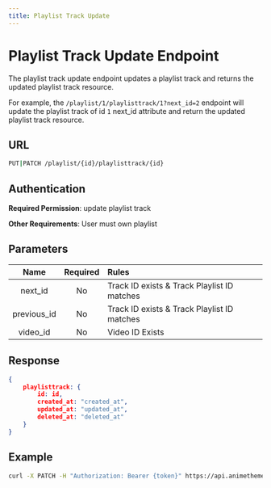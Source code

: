 ```yaml
---
title: Playlist Track Update
---
```


# Playlist Track Update Endpoint

The playlist track update endpoint updates a playlist track and returns the updated playlist track resource.

For example, the `/playlist/1/playlisttrack/1?next_id=2` endpoint will update the playlist track of id `1` next_id attribute and return the updated playlist track resource.

## URL

```sh
PUT|PATCH /playlist/{id}/playlisttrack/{id}
```

## Authentication

**Required Permission**: update playlist track

**Other Requirements**: User must own playlist

## Parameters

| Name        | Required | Rules                                       |
| :---------: | :------: | :------------------------------------------ |
| next_id     | No       | Track ID exists & Track Playlist ID matches |
| previous_id | No       | Track ID exists & Track Playlist ID matches |
| video_id    | No       | Video ID Exists                             |

## Response

```json
{
    playlisttrack: {
        id: id,
        created_at: "created_at",
        updated_at: "updated_at",
        deleted_at: "deleted_at"
    }
}
```

## Example

```bash
curl -X PATCH -H "Authorization: Bearer {token}" https://api.animethemes.moe/playlist/1/playlisttrack/1
```